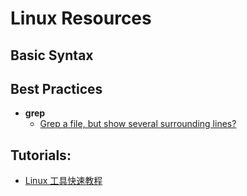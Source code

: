 # Linux Resources

## Basic Syntax

## Best Practices

- **grep**
    - [Grep a file, but show several surrounding lines?](http://stackoverflow.com/questions/9081/grep-a-file-but-show-several-surrounding-lines)

## Tutorials:

- [Linux 工具快速教程](http://linuxtools-rst.readthedocs.org/zh_CN/latest/)
